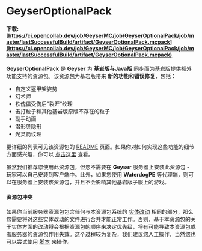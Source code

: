 # GeyserOptionalPack

#### **下载:** [https://ci.opencollab.dev/job/GeyserMC/job/GeyserOptionalPack/job/master/lastSuccessfulBuild/artifact/GeyserOptionalPack.mcpack](https://ci.opencollab.dev/job/GeyserMC/job/GeyserOptionalPack/job/master/lastSuccessfulBuild/artifact/GeyserOptionalPack.mcpack)

**GeyserOptionalPack** 是 **Geyser** 为 **基岩版与Java版** 同步而为基岩版提供额外功能支持的资源包。该资源包为基岩版带来 **新的功能和错误修复**，包括：

* 自定义盔甲架姿势
* 幻术师
* 铁傀儡受伤后”裂开“纹理
* 击打粒子和其他基岩版原版不存在的粒子
* 副手动画
* 潜影贝隐形
* 光灵箭纹理

更详细的列表可见该资源包的 [README](https://github.com/GeyserMC/GeyserOptionalPack/blob/master/README.md) 页面。如果你对如何实现这些功能的细节方面感兴趣，你可以  [点击这里](https://github.com/GeyserMC/GeyserOptionalPack/blob/master/developer\_documentation.md) 查看。

虽然我们推荐您使用此资源包，但您不需要在 **Geyser** 服务器上安装此资源包 - 玩家可以自己安装到客户端中。此外，如果您使用 **WaterdogPE** 等代理端，则可以在服务器上安装该资源包，并且不会影响其他基岩版子服上的游戏。

#### 资源包冲突

如果你当前服务器资源包包含任何与本资源包系统的 [实体改动](https://github.com/GeyserMC/GeyserOptionalPack/tree/master/entity) 相同的部分，那么您需要将对这些实体改动的文件进行合并才能正常工作。否则，基于本资源包的关于实体方面的改动将会根据资源包的顺序来决定优先级，将有可能导致本资源包或者服务器的资源包作用失效。这个过程较为复杂，我们建议您人工操作，当然您也可以尝试使用 [脚本](https://gist.github.com/Kas-tle/89c6adc3e7901fbabd1b9f71d902d0a6) 来操作。
